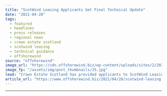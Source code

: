 ```yaml
---
title: "ScotWind Leasing Applicants Get Final Technical Update"
date: "2021-04-28"
tags: 
  - featured
  - headlines
  - press releases
  - regional news
  - crown estate scotland
  - scotwind leasing
  - technical guidance
  - offshorewind
source: "offshorewind"
image_url: "https://cdn.offshorewind.biz/wp-content/uploads/sites/2/2021/04/28115503/ScotWind-Leasing-Applicants-Get-Final-Technical-Update.jpg"
image_fp: "/assets/img/post_thumbnails/25.jpg"
lead: "Crown Estate Scotland has provided applicants to ScotWind Leasing with the updated technical guidance"
article_url: "https://www.offshorewind.biz/2021/04/28/scotwind-leasing-applicants-get-final-technical-update/"
---
```


---
